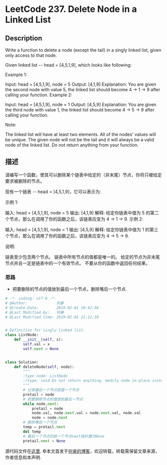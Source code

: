 # LeetCode 237. Delete Node in a Linked List

## Description

Write a function to delete a node (except the tail) in a singly linked list, given only access to that node.

Given linked list -- head = [4,5,1,9], which looks like following:

Example 1:

Input: head = [4,5,1,9], node = 5
Output: [4,1,9]
Explanation: You are given the second node with value 5, the linked list should become 4 -> 1 -> 9 after calling your function.
Example 2:

Input: head = [4,5,1,9], node = 1
Output: [4,5,9]
Explanation: You are given the third node with value 1, the linked list should become 4 -> 5 -> 9 after calling your function.

Note:

The linked list will have at least two elements.
All of the nodes' values will be unique.
The given node will not be the tail and it will always be a valid node of the linked list.
Do not return anything from your function.

## 描述

请编写一个函数，使其可以删除某个链表中给定的（非末尾）节点，你将只被给定要求被删除的节点。

现有一个链表 -- head = [4,5,1,9]，它可以表示为:

示例 1:

输入: head = [4,5,1,9], node = 5
输出: [4,1,9]
解释: 给定你链表中值为 5 的第二个节点，那么在调用了你的函数之后，该链表应变为 4 -> 1 -> 9.
示例 2:

输入: head = [4,5,1,9], node = 1
输出: [4,5,9]
解释: 给定你链表中值为 1 的第三个节点，那么在调用了你的函数之后，该链表应变为 4 -> 5 -> 9.
 
说明:

链表至少包含两个节点。
链表中所有节点的值都是唯一的。
给定的节点为非末尾节点并且一定是链表中的一个有效节点。
不要从你的函数中返回任何结果。

### 思路

* 把要删除的节点的值放到最后一个节点，删除嘴后一个节点.

```python
# -*- coding: utf-8 -*-
# @Author:             何睿
# @Create Date:        2019-02-01 20:42:50
# @Last Modified by:   何睿
# @Last Modified time: 2019-02-01 21:12:10


# Definition for singly-linked list.
class ListNode:
    def __init__(self, x):
        self.val = x
        self.next = None


class Solution:
    def deleteNode(self, node):
        """
        :type node: ListNode
        :rtype: void Do not return anything, modify node in-place instead.
        """
        # 记录最后一个节点前面一个节点
        pretail = node
        # 把要删除节点的值放到最后一节点
        while node.next:
            pretail = node
            node.val, node.next.val = node.next.val, node.val
            node = node.next
        # 删除嘴后一个节点
        temp = pretail.next
        del temp
        # 最后一个节点的前一个节点next指针置为None
        pretail.next = None
```
源代码文件在[这里](https://github.com/ruicore/Algorithm/blob/master/Leetcode/2019-02-01-237-Delete-Node-in-a-Linked-List.py).
©本文首发于[何睿的博客](https://www.ruicore.cn/leetcode-237-delete-node-in-a-linked-list/)，欢迎转载，转载需保留文章来源，作者信息和本声明.

